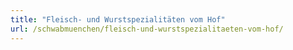 ```yaml
---
title: "Fleisch- und Wurstspezialitäten vom Hof"
url: /schwabmuenchen/fleisch-und-wurstspezialitaeten-vom-hof/
---
```

